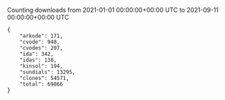 
Counting downloads from 2021-01-01 00:00:00+00:00 UTC to 2021-09-11 00:00:00+00:00 UTC

```
{
    "arkode": 171,
    "cvode": 948,
    "cvodes": 207,
    "ida": 342,
    "idas": 138,
    "kinsol": 194,
    "sundials": 13295,
    "clones": 54571,
    "total": 69866
}
```
